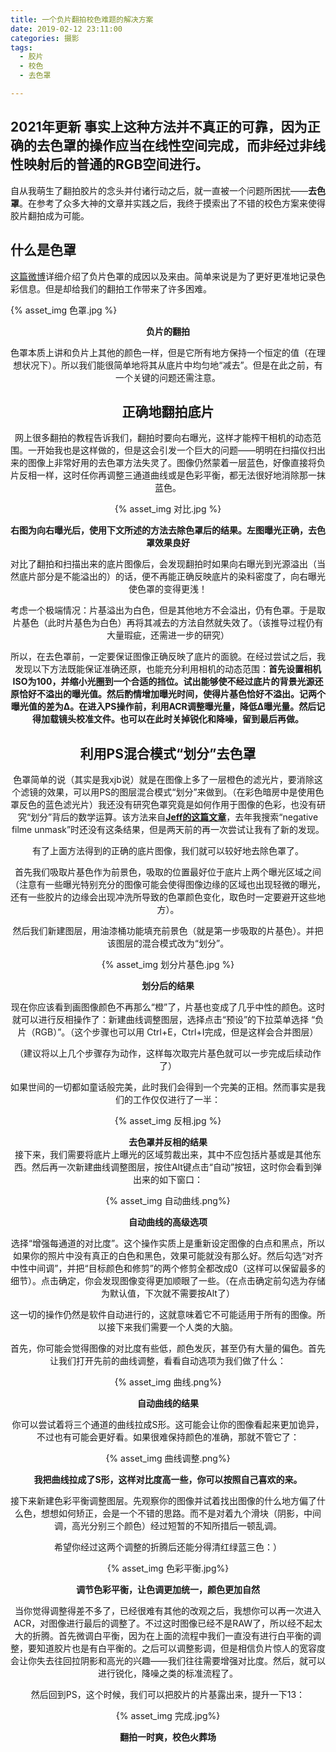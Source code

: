```yaml
---
title: 一个负片翻拍校色难题的解决方案
date: 2019-02-12 23:11:00
categories: 摄影
tags:
  - 胶片
  - 校色
  - 去色罩

---
```

## 2021年更新 事实上这种方法并不真正的可靠，因为正确的去色罩的操作应当在线性空间完成，而非经过非线性映射后的普通的RGB空间进行。

自从我萌生了翻拍胶片的念头并付诸行动之后，就一直被一个问题所困扰——**去色罩**。在参考了众多大神的文章并实践之后，我终于摸索出了不错的校色方案来使得胶片翻拍成为可能。<!-- more -->

## 什么是色罩

[这篇微博](https://weibo.com/1927737112/AuraIcHbr?from=page_1005051927737112_profile&wvr=6&mod=weibotime&type=comment#_rnd1550978116850)详细介绍了负片色罩的成因以及来由。简单来说是为了更好更准地记录色彩信息。但是却给我们的翻拍工作带来了许多困难。

{% asset_img 色罩.jpg %}

<center><b>负片的翻拍</b><center>

色罩本质上讲和负片上其他的颜色一样，但是它所有地方保持一个恒定的值（在理想状况下）。所以我们能很简单地将其从底片中均匀地“减去”。但是在此之前，有一个关键的问题还需注意。

## 正确地翻拍底片

网上很多翻拍的教程告诉我们，翻拍时要向右曝光，这样才能榨干相机的动态范围。一开始我也是这样做的，但是这会引发一个巨大的问题——明明在扫描仪扫出来的图像上非常好用的去色罩方法失灵了。图像仍然蒙着一层蓝色，好像直接将负片反相一样，这时任你再调整三通道曲线或是色彩平衡，都无法很好地消除那一抹蓝色。

{% asset_img 对比.jpg %}

<center><b>右图为向右曝光后，使用下文所述的方法去除色罩后的结果。左图曝光正确，去色罩效果良好</b><center>

对比了翻拍和扫描出来的底片图像后，会发现翻拍时如果向右曝光到光源溢出（当然底片部分是不能溢出的）的话，便不再能正确反映底片的染料密度了，向右曝光使色罩的变得更浅！

考虑一个极端情况：片基溢出为白色，但是其他地方不会溢出，仍有色罩。于是取片基色（此时片基色为白色）再将其减去的方法自然就失效了。（该推导过程仍有大量瑕疵，还需进一步的研究）

所以，在去色罩前，一定要保证图像正确反映了底片的面貌。在经过尝试之后，我发现以下方法既能保证准确还原，也能充分利用相机的动态范围：**首先设置相机ISO为100，并缩小光圈到一个合适的挡位。试出能够使不经过底片的背景光源还原恰好不溢出的曝光值。然后酌情增加曝光时间，使得片基色恰好不溢出。记两个曝光值的差为Δ。在进入PS操作前，利用ACR调整曝光量，降低Δ曝光量。然后记得加载镜头校准文件。也可以在此时关掉锐化和降噪，留到最后再做。**

## 利用PS混合模式“划分”去色罩

色罩简单的说（其实是我xjb说）就是在图像上多了一层橙色的滤光片，要消除这个滤镜的效果，可以用PS的图层混合模式“划分”来做到。（在彩色暗房中是使用色罩反色的蓝色滤光片）我还没有研究色罩究竟是如何作用于图像的色彩，也没有研究“划分”背后的数学运算。该方法来自[**Jeff的这篇文章**](https://www.iamthejeff.com/post/32/the-best-way-to-color-correct-c-41-negative-film-scans)，去年我搜索“negative filme unmask”时还没有这条结果，但是两天前的再一次尝试让我有了新的发现。

有了上面方法得到的正确的底片图像，我们就可以较好地去除色罩了。

首先我们吸取片基色作为前景色，吸取的位置最好位于底片上两个曝光区域之间（注意有一些曝光特别充分的图像可能会使得图像边缘的区域也出现轻微的曝光，还有一些胶片的边缘会出现冲洗所导致的色罩颜色变化，取色时一定要避开这些地方）。

然后我们新建图层，用油漆桶功能填充前景色（就是第一步吸取的片基色）。并把该图层的混合模式改为“划分”。

{% asset_img 划分片基色.jpg %}

<center><b>划分后的结果</b><center>

现在你应该看到画图像颜色不再那么“橙”了，片基也变成了几乎中性的颜色。这时就可以进行反相操作了：新建曲线调整图层，选择点击“预设”的下拉菜单选择 “负片（RGB）”。（这个步骤也可以用 Ctrl+E，Ctrl+I完成，但是这样会合并图层）

（建议将以上几个步骤存为动作，这样每次取完片基色就可以一步完成后续动作了）

如果世间的一切都如童话般完美，此时我们会得到一个完美的正相。然而事实是我们的工作仅仅进行了一半：

{% asset_img 反相.jpg %}

<center><b>去色罩并反相的结果</b><center>
接下来，我们需要将底片上曝光的区域剪裁出来，其中不应包括片基或是其他东西。然后再一次新建曲线调整图层，按住Alt键点击“自动”按钮，这时你会看到弹出来的如下窗口：

{% asset_img 自动曲线.png%}

<center><b>自动曲线的高级选项</b><center>

选择“增强每通道的对比度”。这个操作实质上是重新设定图像的白点和黑点，所以如果你的照片中没有真正的白色和黑色，效果可能就没有那么好。然后勾选“对齐中性中间调”，并把“目标颜色和修剪”的两个修剪全都改成0（这样可以保留最多的细节）。点击确定，你会发现图像变得更加顺眼了一些。（在点击确定前勾选为存储为默认值，下次就不需要按Alt了）


这一切的操作仍然是软件自动进行的，这就意味着它不可能适用于所有的图像。所以接下来我们需要一个人类的大脑。

首先，你可能会觉得图像的对比度有些低，颜色发灰，甚至仍有大量的偏色。首先让我们打开先前的曲线调整，看看自动选项为我们做了什么：

{% asset_img 曲线.png%}

<center><b>自动曲线的结果</b><center>

你可以尝试着将三个通道的曲线拉成S形。这可能会让你的图像看起来更加诡异，不过也有可能会更好看。如果很难保持颜色的准确，那就不管它了：

{% asset_img 曲线调整.png%}

<center><b>我把曲线拉成了S形，这样对比度高一些，你可以按照自己喜欢的来。</b><center>

接下来新建色彩平衡调整图层。先观察你的图像并试着找出图像的什么地方偏了什么色，想想如何矫正，会是一个不错的思路。而不是对着九个滑块（阴影，中间调，高光分别三个颜色）经过短暂的不知所措后一顿乱调。

希望你经过这两个调整的折腾后还能分得清红绿蓝三色：）

{% asset_img 色彩平衡.jpg%}

<center><b>调节色彩平衡，让色调更加统一，颜色更加自然</b><center>

当你觉得调整得差不多了，已经很难有其他的改观之后，我想你可以再一次进入ACR，对图像进行最后的调整了。不过这时图像已经不是RAW了，所以经不起太大的折腾。首先微调白平衡，因为在上面的流程中我们一直没有进行白平衡的调整，要知道胶片也是有白平衡的。之后可以调整影调，但是相信负片惊人的宽容度会让你失去往回拉阴影和高光的兴趣——我们往往需要增强对比度。然后，就可以进行锐化，降噪之类的标准流程了。

然后回到PS，这个时候，我们可以把胶片的片基露出来，提升一下13：

{% asset_img 完成.jpg%}

<center><b>翻拍一时爽，校色火葬场</b><center>





